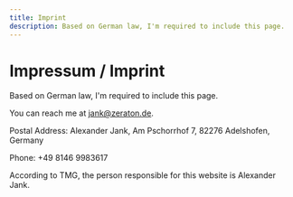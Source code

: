```yaml
---
title: Imprint
description: Based on German law, I'm required to include this page.
---
```

# Impressum / Imprint

Based on German law, I'm required to include this page.

You can reach me at jank@zeraton.de.

Postal Address: Alexander Jank, Am Pschorrhof 7, 82276 Adelshofen, Germany

Phone: +49 8146 9983617

According to TMG, the person responsible for this website is Alexander Jank.
